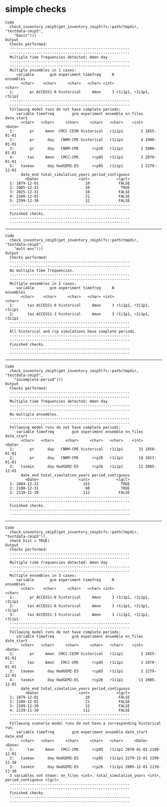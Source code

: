 # simple checks

    Code
      check_inventory_cmip5(get_inventory_cmip5(fs::path(tmpdir, "testdata-cmip5",
        "basic")))
    Output
      Checks performed: 
      ------------------------------------------------------
      ------------------------------------------------------
      Multiple time frequencies detected: Amon day 
      ------------------------------------------------------
      ------------------------------------------------------
      Multiple ensembles in 1 cases: 
         variable       gcm experiment timefreq     N              ensembles
           <char>    <char>     <char>   <char> <int>                 <char>
      1:       pr ACCESS1-0 historical     Amon     3 r1i1p1, r2i1p1, r3i1p1
      ------------------------------------------------------
      ------------------------------------------------------
      Following model runs do not have complete periods: 
         variable timefreq        gcm experiment ensemble nn_files date_start
           <char>   <char>     <char>     <char>   <char>    <int>     <Date>
      1:       pr     Amon  CMCC-CESM historical   r1i1p1        2 1855-01-01
      2:       pr      day   CNRM-CM5 historical   r1i1p1        4 1990-01-01
      3:       pr      day   CNRM-CM5      rcp26   r1i1p1        2 2006-01-01
      4:      tas     Amon   CMCC-CMS      rcp85   r1i1p1        2 2070-01-01
      5:   tasmax      day HadGEM2-ES      rcp85   r1i1p1        2 2279-12-01
           date_end total_simulation_years period_contiguous
             <Date>                  <int>            <lgcl>
      1: 1879-12-01                     10             FALSE
      2: 2005-12-31                     16              TRUE
      3: 2025-12-31                     10             FALSE
      4: 2100-12-01                     21             FALSE
      5: 2299-12-30                     12             FALSE
      ------------------------------------------------------
      ------------------------------------------------------
      Finished checks. 
      ------------------------------------------------------
      ------------------------------------------------------

---

    Code
      check_inventory_cmip5(get_inventory_cmip5(fs::path(tmpdir, "testdata-cmip5",
        "mult-ens")))
    Output
      Checks performed: 
      ------------------------------------------------------
      ------------------------------------------------------
      No multiple time frequencies. 
      ------------------------------------------------------
      ------------------------------------------------------
      Multiple ensembles in 2 cases: 
         variable       gcm experiment timefreq     N              ensembles
           <char>    <char>     <char>   <char> <int>                 <char>
      1:      tas ACCESS1-0 historical     Amon     3 r1i1p1, r2i1p1, r3i1p1
      2:      tas ACCESS1-3 historical     Amon     3 r1i1p1, r2i1p1, r3i1p1
      ------------------------------------------------------
      ------------------------------------------------------
      All historical and rcp simulations have complete periods.
      ------------------------------------------------------
      ------------------------------------------------------
      Finished checks. 
      ------------------------------------------------------
      ------------------------------------------------------

---

    Code
      check_inventory_cmip5(get_inventory_cmip5(fs::path(tmpdir, "testdata-cmip5",
        "incomplete-period")))
    Output
      Checks performed: 
      ------------------------------------------------------
      ------------------------------------------------------
      Multiple time frequencies detected: Amon day 
      ------------------------------------------------------
      ------------------------------------------------------
      No multiple ensembles. 
      ------------------------------------------------------
      ------------------------------------------------------
      Following model runs do not have complete periods: 
         variable timefreq        gcm experiment ensemble nn_files date_start
           <char>   <char>     <char>     <char>   <char>    <int>     <Date>
      1:       pr      day   CNRM-CM5 historical   r1i1p1       31 1850-01-01
      2:       pr      day   CNRM-CM5      rcp26   r1i1p1       18 2011-01-01
      3:   tasmin      day HadGEM2-ES      rcp26   r1i1p1       11 2005-12-01
           date_end total_simulation_years period_contiguous
             <Date>                  <int>            <lgcl>
      1: 2004-12-31                    155              TRUE
      2: 2100-12-31                     90              TRUE
      3: 2139-11-30                    112             FALSE
      ------------------------------------------------------
      ------------------------------------------------------
      Finished checks. 
      ------------------------------------------------------
      ------------------------------------------------------

---

    Code
      check_inventory_cmip5(get_inventory_cmip5(fs::path(tmpdir, "testdata-cmip5")),
      check_hist = TRUE)
    Output
      Checks performed: 
      ------------------------------------------------------
      ------------------------------------------------------
      Multiple time frequencies detected: Amon day 
      ------------------------------------------------------
      ------------------------------------------------------
      Multiple ensembles in 3 cases: 
         variable       gcm experiment timefreq     N              ensembles
           <char>    <char>     <char>   <char> <int>                 <char>
      1:       pr ACCESS1-0 historical     Amon     3 r1i1p1, r2i1p1, r3i1p1
      2:      tas ACCESS1-0 historical     Amon     3 r1i1p1, r2i1p1, r3i1p1
      3:      tas ACCESS1-3 historical     Amon     3 r1i1p1, r2i1p1, r3i1p1
      ------------------------------------------------------
      ------------------------------------------------------
      Following model runs do not have complete periods: 
         variable timefreq        gcm experiment ensemble nn_files date_start
           <char>   <char>     <char>     <char>   <char>    <int>     <Date>
      1:       pr     Amon  CMCC-CESM historical   r1i1p1        2 1855-01-01
      2:      tas     Amon   CMCC-CMS      rcp85   r1i1p1        2 2070-01-01
      3:   tasmax      day HadGEM2-ES      rcp85   r1i1p1        2 2279-12-01
      4:   tasmin      day HadGEM2-ES      rcp26   r1i1p1       11 2005-12-01
           date_end total_simulation_years period_contiguous
             <Date>                  <int>            <lgcl>
      1: 1879-12-01                     10             FALSE
      2: 2100-12-01                     21             FALSE
      3: 2299-12-30                     12             FALSE
      4: 2139-11-30                    112             FALSE
      ------------------------------------------------------
      ------------------------------------------------------
      Following scenario model runs do not have a corresponding historical run: 
         variable timefreq        gcm experiment ensemble date_start   date_end
           <char>   <char>     <char>     <char>   <char>     <Date>     <Date>
      1:      tas     Amon   CMCC-CMS      rcp85   r1i1p1 2070-01-01 2100-12-01
      2:   tasmax      day HadGEM2-ES      rcp85   r1i1p1 2279-12-01 2299-12-30
      3:   tasmin      day HadGEM2-ES      rcp26   r1i1p1 2005-12-01 2139-11-30
      3 variables not shown: nn_files <int>, total_simulation_years <int>, period_contiguous <lgcl>
      ------------------------------------------------------
      ------------------------------------------------------
      Finished checks. 
      ------------------------------------------------------
      ------------------------------------------------------

